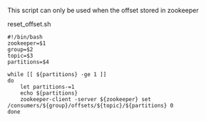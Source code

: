 This script can only be used when the offset stored in zookeeper

reset_offset.sh

```shell
#!/bin/bash
zookeeper=$1
group=$2
topic=$3
partitions=$4

while [[ ${partitions} -ge 1 ]]
do
    let partitions-=1
    echo ${partitions}
    zookeeper-client -server ${zookeeper} set /consumers/${group}/offsets/${topic}/${partitions} 0
done

```
